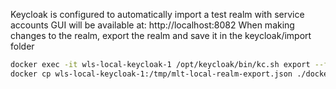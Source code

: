 Keycloak is configured to automatically import a test realm with service accounts
GUI will be available at: http://localhost:8082
When making changes to the realm, export the realm and save it in the keycloak/import folder
```bash
docker exec -it wls-local-keycloak-1 /opt/keycloak/bin/kc.sh export --file "/tmp/mlt-local-realm-export.json" --users "same_file" --realm "mlt-local"
docker cp wls-local-keycloak-1:/tmp/mlt-local-realm-export.json ./docker/keycloak/import/mlt-local-realm-export.json
```
